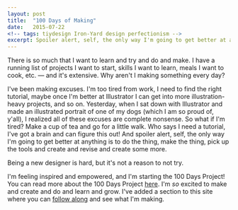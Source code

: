 ```yaml
---
layout: post
title:  "100 Days of Making"
date:   2015-07-22
<!-- tags: tiydesign Iron-Yard design perfectionism -->
excerpt: Spoiler alert, self, the only way I'm going to get better at anything is to do the thing, make the thing, pick up the tools and create and revise and create some more. 
---
```


There is so much that I want to learn and try and do and make. I have a running list of projects I want to start, skills I want to learn, meals I want to cook, etc. — and it's extensive. Why aren't I making something every day?

I've been making excuses. I'm too tired from work, I need to find the right tutorial, maybe once I'm better at Illustrator I can get into more illustration-heavy projects, and so on. Yesterday, when I sat down with Illustrator and made an illustrated portrait of one of my dogs (which I am so proud of, y'all), I realized all of these excuses are complete nonsense. So what if I'm tired? Make a cup of tea and go for a little walk. Who says I need a tutorial, I've got a brain and can figure this out! And spoiler alert, self, the only way I'm going to get better at anything is to do the thing, make the thing, pick up the tools and create and revise and create some more.

Being a new designer is hard, but it's not a reason to not try. 

I'm feeling inspired and empowered, and I'm starting the 100 Days Project! You can read more about the 100 Days Project <a href="https://thegreatdiscontent.com/100days">here</a>. I'm <em>so</em> excited to make and create and do and learn and grow. I've added a section to this site where you can <a href="http://jessecrow.com/100days">follow along</a> and see what I'm making. 

